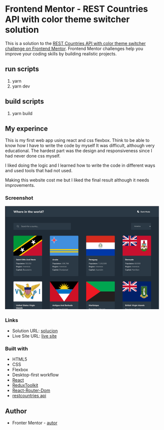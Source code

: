 # Frontend Mentor - REST Countries API with color theme switcher solution

This is a solution to the [REST Countries API with color theme switcher challenge on Frontend Mentor](https://www.frontendmentor.io/challenges/rest-countries-api-with-color-theme-switcher-5cacc469fec04111f7b848ca). Frontend Mentor challenges help you improve your coding skills by building realistic projects.

## run scripts
1. yarn
2. yarn dev

## build scripts
1. yarn build

## My experince

This is my first web app using react and css flexbox. Think to be able to know how I have to write the code by myself
It was difficult, although very educational. The hardest part was the design and responsiveness since I had never done css myself.

I liked doing the logic and I learned how to write the code in different ways
and used tools that had not used.

Making this website cost me but I liked the final result although it needs improvements.

### Screenshot
![](design/Captura%20de%20pantalla_2023-08-19_16-07-30.png)

### Links
- Solution URL: [solucion](https://www.frontendmentor.io/solutions/restcountries-made-with-html-css-flexbox-and-react-ipEljlyzJU)
- Live Site URL: [live site](https://countries-app-chalenge.netlify.app/)

### Built with
- HTML5
- CSS
- Flexbox
- Desktop-first workflow
- [React](https://reactjs.org/)
- [ReduxToolkit](https://redux-toolkit.js.org/)
- [React-Router-Dom](https://reactrouter.com/)
- [restcountries api](https://restcountries.com/)

## Author
- Fronter Mentor - [autor](https://www.frontendmentor.io/profile/Therocking)
